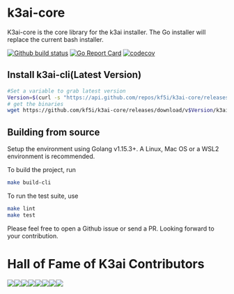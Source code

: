 # k3ai-core

K3ai-core is the core library for the k3ai installer.
The Go installer will replace the current bash installer.

[![Github build status](https://github.com/kf5i/k3ai-core/workflows/build/badge.svg)](https://github.com/kf5i/k3ai-core/actions)
[![Go Report Card](https://goreportcard.com/badge/github.com/kf5i/k3ai-core)](https://goreportcard.com/report/github.com/kf5i/k3ai-core)
[![codecov](https://codecov.io/gh/kf5i/k3ai-core/branch/main/graph/badge.svg)](https://codecov.io/gh/kf5i/k3ai-core)

## Install k3ai-cli(Latest Version)

```bash
#Set a variable to grab latest version
Version=$(curl -s "https://api.github.com/repos/kf5i/k3ai-core/releases/latest" | awk -F '"' '/tag_name/{print $4}' | cut -c 2-6) 
# get the binaries
wget https://github.com/kf5i/k3ai-core/releases/download/v$Version/k3ai-core_${Version}_linux_amd64.tar.gz
```


## Building from source

Setup the environment using Golang v1.15.3+. A Linux, Mac OS or a WSL2 environment is recommended.

To build the project, run

```bash
make build-cli
```

To run the test suite, use

```bash
make lint
make test
```

Please feel free to open a Github issue or send a PR. Looking forward to your contribution.

# Hall of Fame of K3ai Contributors

[![](https://sourcerer.io/fame/alfsuse/kf5i/k3ai-core/images/0)](https://sourcerer.io/fame/alfsuse/kf5i/k3ai-core/links/0)[![](https://sourcerer.io/fame/alfsuse/kf5i/k3ai-core/images/1)](https://sourcerer.io/fame/alfsuse/kf5i/k3ai-core/links/1)[![](https://sourcerer.io/fame/alfsuse/kf5i/k3ai-core/images/2)](https://sourcerer.io/fame/alfsuse/kf5i/k3ai-core/links/2)[![](https://sourcerer.io/fame/alfsuse/kf5i/k3ai-core/images/3)](https://sourcerer.io/fame/alfsuse/kf5i/k3ai-core/links/3)[![](https://sourcerer.io/fame/alfsuse/kf5i/k3ai-core/images/4)](https://sourcerer.io/fame/alfsuse/kf5i/k3ai-core/links/4)[![](https://sourcerer.io/fame/alfsuse/kf5i/k3ai-core/images/5)](https://sourcerer.io/fame/alfsuse/kf5i/k3ai-core/links/5)[![](https://sourcerer.io/fame/alfsuse/kf5i/k3ai-core/images/6)](https://sourcerer.io/fame/alfsuse/kf5i/k3ai-core/links/6)[![](https://sourcerer.io/fame/alfsuse/kf5i/k3ai-core/images/7)](https://sourcerer.io/fame/alfsuse/kf5i/k3ai-core/links/7)
